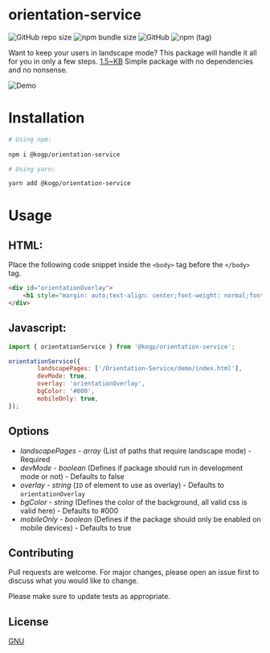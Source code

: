 # orientation-service

![GitHub repo size](https://img.shields.io/github/repo-size/klausen-partners/orientation-service)
![npm bundle size](https://img.shields.io/bundlephobia/min/@kogp/orientation-service@1.0.0)
![GitHub](https://img.shields.io/github/license/klausen-partners/orientation-service)
![npm (tag)](https://img.shields.io/npm/v/@kogp/orientation-service/latest)

Want to keep your users in landscape mode? This package will handle it all for you in only a few steps.
[1.5~KB](https://bundlephobia.com/result?p=@kogp/orientation-service@1.0.0) Simple package with no dependencies and no nonsense.

![Demo](https://media.giphy.com/media/hs1kmYqXhTVUggDaSR/giphy.gif)

# Installation

```bash
# Using npm:
 
npm i @kogp/orientation-service

# Using yarn:

yarn add @kogp/orientation-service
```

# Usage

## HTML:

Place the following code snippet inside the `<body>` tag before the `</body>` tag.

```html
<div id="orientationOverlay">
    <h1 style="margin: auto;text-align: center;font-weight: normal;font-family: serif;">Please turn your device orientation</h1>
</div>
```

## Javascript:
```js
import { orientationService } from '@kogp/orientation-service';

orientationService({
        landscapePages: ['/Orientation-Service/demo/index.html'],
        devMode: true,
        overlay: 'orientationOverlay',
        bgColor: '#000',
        mobileOnly: true,
});
```

## Options

* *landscapePages* - _array_ (List of paths that require  landscape mode) - Required
* *devMode* - _boolean_ (Defines if package should run in development mode or not) - Defaults to false
* *overlay* - _string_ (`ID` of element to use as overlay) - Defaults to `orientationOverlay`
* *bgColor* - _string_ (Defines the color of the background, all valid css is valid here) - Defaults to #000
* *mobileOnly* - _boolean_ (Defines if the package should only be enabled on mobile devices) - Defaults to true


## Contributing
Pull requests are welcome. For major changes, please open an issue first to discuss what you would like to change.

Please make sure to update tests as appropriate.

## License
[GNU](https://github.com/klausen-partners/Orientation-Service/blob/master/LICENSE)